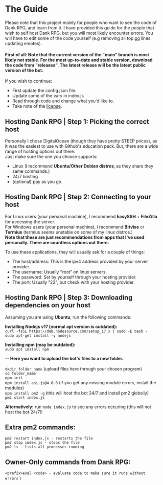 # The Guide
Please note that this project mainly for people who want to see the code of Dank RPG, and learn from it. I have provided this guide for the people that wish to self host Dank RPG, but you will most likely encounter errors. You will have to edit some of the code yourself (e.g removing all top.gg lines, updating emotes).

#### First of all: Note that the current version of the "main" branch is most likely not stable. For the most up-to-date and stable version, download the code from "releases". The latest release will be the latest public version of the bot.

If you wish to continue:
- First update the config.json file.
- Update some of the vars in index.js
- Read through code and change what you'd like to.
- Take note of the [license](https://tldrlegal.com/license/mit-license).

## Hosting Dank RPG | Step 1: Picking the correct host
Personally I chose DigitalOcean (though they have pretty STEEP prices), as it was the easiest to use with Github's education pack. But, there are a wide range of hosting options out there.\
Just make sure the one you choose supports: 
- Linux (I recommend **Ubuntu/Other Debian distros**, as they share they same commands.)
- 24/7 hosting 
- (optional) pay as you go.

## Hosting Dank RPG | Step 2: Connecting to your host

For Linux users (your personal machine), I recommend **EasySSH** + **FileZilla** for accessing the server. \
For Windows users (your personal machine), I recommend **Bitvise** or **Termius** (termius seems unstable on some of my linux distros.)\
**Note that these are just recommendations from apps that I've used personally. There are countless options out there.**

To use these applications, they will usually ask for a couple of things:
- The host/address: This is the ipv4 address provided by your server provider.
- The username: Usually "root" on linux servers.
- The password: Set by yourself through your hosting provider.
- The port: Usually "22", but check with your hosting provider.

## Hosting Dank RPG | Step 3: Downloading dependencies on your host

Assuming you are using **Ubuntu**, run the following commands:

**Installing Nodejs v17 (normal apt version is outdated):** \
```curl -fsSL https://deb.nodesource.com/setup_17.x | sudo -E bash -``` \
```sudo apt-get install -y nodejs``` 

**Installing npm (may be outdated):** \
```sudo apt install npm```

**-- Here you want to upload the bot's files to a new folder.** \
\
```mkdir folder_name``` (upload files here through your chosen program) \
```cd folder_name``` \
```npm init``` \
```npm install aoi.js@4.6.0``` (if you get any missing module errors, install the modules) \
```npm install pm2 -g``` (this will host the bot 24/7 and install pm2 globally) \
```pm2 start index.js```

**Alternatively:** run ```node index.js``` to see any errors occuring (this will not host the bot 24/7!)

## Extra pm2 commands:
```pm2 restart index.js - restarts the file``` \
```pm2 stop index.js - stops the file``` \
```pm2 ls - lists all processes running```

## Owner-Only commands from Dank RPG:
```<prefix>eval <code> - evaluate code to make sure it runs without errors``` \
```<prefix>blacklist <id> - blacklist a userid from using the bot (this feature isn't implemented just yet)
